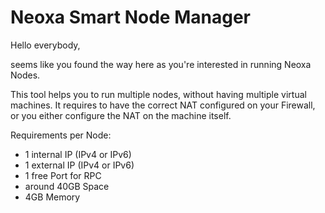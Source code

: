 # Neoxa Smart Node Manager
Hello everybody,

seems like you found the way here as you're interested in running Neoxa Nodes.

This tool helps you to run multiple nodes, without having multiple virtual machines.
It requires to have the correct NAT configured on your Firewall, or you either configure the NAT on the machine itself.

Requirements per Node:
- 1 internal IP (IPv4 or IPv6)
- 1 external IP (IPv4 or IPv6)
- 1 free Port for RPC
- around 40GB Space
- 4GB Memory
